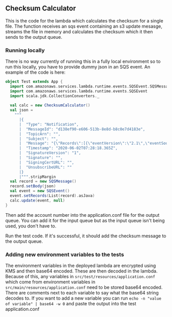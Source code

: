 ## Checksum Calculator

This is the code for the lambda which calculates the checksum for a single file. The function receives an sqs event containing an s3 update mesasge, streams the file in memory and calculates the checksum which it then sends to the output queue.

### Running locally
There is no way currently of running this in a fully local environment so to run this locally, you have to provide dummy json in an SQS event. An example of the code is here:

```scala
object Test extends App {
  import com.amazonaws.services.lambda.runtime.events.SQSEvent.SQSMessage
  import com.amazonaws.services.lambda.runtime.events.SQSEvent
  import scala.jdk.CollectionConverters._
  
  val calc = new ChecksumCalculator()
  val json =
    """
      |{
      |  "Type": "Notification",
      |  "MessageId": "d138ef90-e606-513b-8e8d-b8c0e7d4183e",
      |  "TopicArn": "",
      |  "Subject": "",
      |  "Message": "{\"Records\":[{\"eventVersion\":\"2.1\",\"eventSource\":\"aws:s3\",\"awsRegion\":\"eu-west-2\",\"eventTime\":\"2020-06-02T07:28:12.755Z\",\"eventName\":\"ObjectCreated:Put\",\"userIdentity\":{\"principalId\":\"\"},\"requestParameters\":{\"sourceIPAddress\":\"\"},\"responseElements\":{\"x-amz-request-id\":\"\",\"x-amz-id-2\":\"\"},\"s3\":{\"s3SchemaVersion\":\"1.0\",\"configurationId\":\"\",\"bucket\":{\"name\":\"test-bucket\",\"ownerIdentity\":{\"principalId\":\"\"},\"arn\":\"arn:aws:s3:::test-bucket\"},\"object\":{\"key\":\"consignmentId/ec6a4bce-65b3-4189-8450-e912c4a32b16\",\"size\":0,\"eTag\":\"\",\"versionId\":\"\",\"sequencer\":\"\"}}}]}",
      |  "Timestamp": "2020-06-02T07:28:18.365Z",
      |  "SignatureVersion": "1",
      |  "Signature": "",
      |  "SigningCertURL": "",
      |  "UnsubscribeURL": ""
      |}
      |""".stripMargin
  val record = new SQSMessage()
  record.setBody(json)
  val event = new SQSEvent()
  event.setRecords(List(record).asJava)
  calc.update(event, null)
}
```

Then add the account number into the application.conf file for the output queue. You can add it for the input queue but as the input queue isn't being used, you don't have to.

Run the test code. If it's successful, it should add the checksum message to the output queue.

### Adding new environment variables to the tests
The environment variables in the deployed lambda are encrypted using KMS and then base64 encoded. These are then decoded in the lambda. Because of this, any variables in `src/test/resources/application.conf` which come from environment variables in `src/main/resources/application.conf` need to be stored base64 encoded. There are comments next to each variable to say what the base64 string decodes to. If you want to add a new variable you can run `echo -n "value of variable" | base64 -w 0` and paste the output into the test application.conf